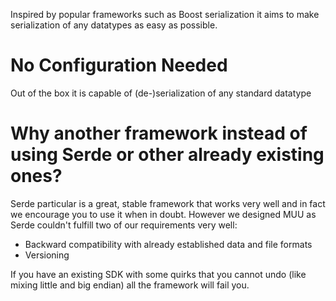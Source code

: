 Inspired by popular frameworks such as Boost serialization it aims to make serialization of
any datatypes as easy as possible. 

# No Configuration Needed
Out of the box it is capable of (de-)serialization of any standard datatype

# Why another framework instead of using Serde or other already existing ones?
Serde particular is a great, stable framework that works very well and in fact we encourage you to use it when in 
doubt. However we designed MUU as Serde couldn't fulfill two of our requirements very well: 
* Backward compatibility with already established data and file formats
* Versioning

If you have an existing SDK with some quirks that you cannot undo (like mixing little and big endian) all the framework will fail you.